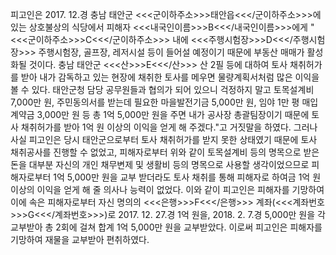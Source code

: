 피고인은 2017. 12.경 충남 태안군 <<<군이하주소>>>태안읍<<</군이하주소>>>에 있는 상호불상의 식당에서 피해자 <<<내국인이름>>>B<<</내국인이름>>>에게 "<<<군이하주소>>>C<<</군이하주소>>> 내에 <<<주행시험장>>>D<<</주행시험장>>> 주행시험장, 골프장, 레저시설 등이 들어설 예정이기 때문에 부동산 매매가 활성화될 것이다. 충남 태안군 <<<산>>>E<<</산>>> 산 2필 등에 대하여 토사 채취허가를 받아 내가 감독하고 있는 현장에 채취한 토사를 메우면 물량계획서처럼 많은 이익을 볼 수 있다. 태안군청 담당 공무원들과 협의가 되어 있으니 걱정하지 말고 토목설계비 7,000만 원, 주민동의서를 받는데 필요한 마을발전기금 5,000만 원, 임야 1만 평 매입계약금 3,000만 원 등 총 1억 5,000만 원을 주면 내가 공사장 총괄팀장이기 때문에 토사 채취허가를 받아 1억 원 이상의 이익을 얻게 해 주겠다."고 거짓말을 하였다.
그러나 사실 피고인은 당시 태안군으로부터 토사 채취허가를 받지 못한 상태였기 때문에 토사 채취공사를 진행할 수 없었고, 피해자로부터 위와 같이 토목설계비 등의 명목으로 받은 돈을 대부분 자신의 개인 채무변제 및 생활비 등의 명목으로 사용할 생각이었으므로 피해자로부터 1억 5,000만 원을 교부 받더라도 토사 채취를 통해 피해자로 하여금 1억 원 이상의 이익을 얻게 해 줄 의사나 능력이 없었다.
이와 같이 피고인은 피해자를 기망하여 이에 속은 피해자로부터 자신 명의의 <<<은행>>>F<<</은행>>> 계좌(<<<계좌번호>>>G<<</계좌번호>>>)로 2017. 12. 27.경 1억 원을, 2018. 2. 7.경 5,000만 원을 각 교부받아 총 2회에 걸쳐 합계 1억 5,000만 원을 교부받았다.
이로써 피고인은 피해자를 기망하여 재물을 교부받아 편취하였다.
